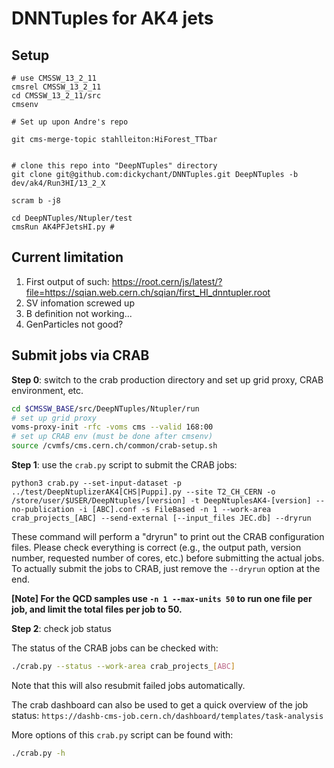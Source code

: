 # DNNTuples for AK4 jets

## Setup
```
# use CMSSW_13_2_11
cmsrel CMSSW_13_2_11
cd CMSSW_13_2_11/src
cmsenv

# Set up upon Andre's repo 

git cms-merge-topic stahlleiton:HiForest_TTbar 


# clone this repo into "DeepNTuples" directory
git clone git@github.com:dickychant/DNNTuples.git DeepNTuples -b dev/ak4/Run3HI/13_2_X

scram b -j8

cd DeepNTuples/Ntupler/test
cmsRun AK4PFJetsHI.py #
```

## Current limitation
1. First output of such: https://root.cern/js/latest/?file=https://sqian.web.cern.ch/sqian/first_HI_dnntupler.root 
2. SV infomation screwed up
3. B definition not working...
4. GenParticles not good?

## Submit jobs via CRAB

**Step 0**: switch to the crab production directory and set up grid proxy, CRAB environment, etc.

```bash
cd $CMSSW_BASE/src/DeepNTuples/Ntupler/run
# set up grid proxy
voms-proxy-init -rfc -voms cms --valid 168:00
# set up CRAB env (must be done after cmsenv)
source /cvmfs/cms.cern.ch/common/crab-setup.sh
```

**Step 1**: use the `crab.py` script to submit the CRAB jobs:

`python3 crab.py --set-input-dataset -p ../test/DeepNtuplizerAK4[CHS|Puppi].py --site T2_CH_CERN -o /store/user/$USER/DeepNtuples/[version] -t DeepNtuplesAK4-[version] --no-publication -i [ABC].conf -s FileBased -n 1 --work-area crab_projects_[ABC] --send-external [--input_files JEC.db] --dryrun`

These command will perform a "dryrun" to print out the CRAB configuration files. Please check everything is correct (e.g., the output path, version number, requested number of cores, etc.) before submitting the actual jobs. To actually submit the jobs to CRAB, just remove the `--dryrun` option at the end.

**[Note] For the QCD samples use `-n 1 --max-units 50` to run one file per job, and limit the total files per job to 50.**


**Step 2**: check job status

The status of the CRAB jobs can be checked with:

```bash
./crab.py --status --work-area crab_projects_[ABC]
```

Note that this will also resubmit failed jobs automatically.

The crab dashboard can also be used to get a quick overview of the job status:
`https://dashb-cms-job.cern.ch/dashboard/templates/task-analysis`

More options of this `crab.py` script can be found with:

```bash
./crab.py -h
```
